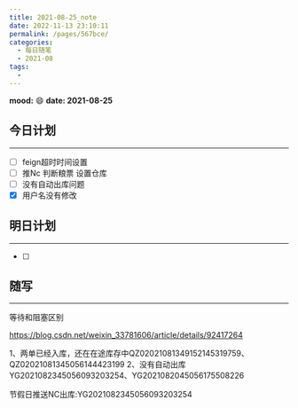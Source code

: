 ```yaml
---
title: 2021-08-25_note
date: 2022-11-13 23:10:11
permalink: /pages/567bce/
categories:
  - 每日随笔
  - 2021-08
tags:
  - 
---
```

**mood:** :smile:  																		**date: 2021-08-25**  
## 今日计划  
------
- [ ]  feign超时时间设置
- [ ]  推Nc 判断粮票 设置仓库
- [ ]  没有自动出库问题
- [x]  用户名没有修改
## 明日计划  
------
- [ ]  
## 随写 
------



等待和阻塞区别

https://blog.csdn.net/weixin_33781606/article/details/92417264

1、两单已经入库，还在在途库存中QZ02021081349152145319759、QZ02021081345056144423199
2、没有自动出库YG2021082345056093203254、YG2021082045056175508226 



 节假日推送NC出库:YG2021082345056093203254